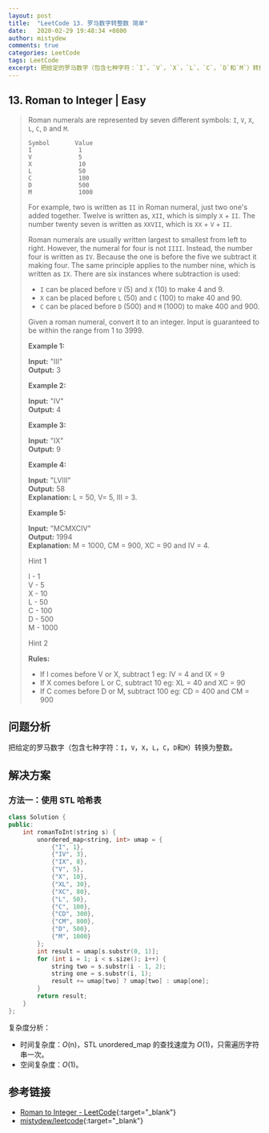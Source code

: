 ```yaml
---
layout: post
title:  "LeetCode 13. 罗马数字转整数 简单"
date:   2020-02-29 19:48:34 +0800
author: mistydew
comments: true
categories: LeetCode
tags: LeetCode
excerpt: 把给定的罗马数字（包含七种字符：`I`，`V`，`X`，`L`，`C`，`D`和`M`）转换为整数。
---
```

## 13. Roman to Integer | Easy

> Roman numerals are represented by seven different symbols: `I`, `V`, `X`, `L`, `C`, `D` and `M`.
> 
> ```
> Symbol       Value
> I             1
> V             5
> X             10
> L             50
> C             100
> D             500
> M             1000
> ```
> 
> For example, two is written as `II` in Roman numeral, just two one's added together. Twelve is written as, `XII`, which is simply `X` + `II`. The number twenty seven is written as `XXVII`, which is `XX` + `V` + `II`.
> 
> Roman numerals are usually written largest to smallest from left to right. However, the numeral for four is not `IIII`. Instead, the number four is written as `IV`. Because the one is before the five we subtract it making four. The same principle applies to the number nine, which is written as `IX`. There are six instances where subtraction is used:
> 
> * `I` can be placed before `V` (5) and `X` (10) to make 4 and 9. 
> * `X` can be placed before `L` (50) and `C` (100) to make 40 and 90. 
> * `C` can be placed before `D` (500) and `M` (1000) to make 400 and 900.
> 
> Given a roman numeral, convert it to an integer. Input is guaranteed to be within the range from 1 to 3999.
> 
> **Example 1:**
> 
> **Input:** "III"<br>
> **Output:** 3
> 
> **Example 2:**
> 
> **Input:** "IV"<br>
> **Output:** 4
> 
> **Example 3:**
> 
> **Input:** "IX"<br>
> **Output:** 9
> 
> **Example 4:**
> 
> **Input:** "LVIII"<br>
> **Output:** 58<br>
> **Explanation:** L = 50, V= 5, III = 3.
> 
> **Example 5:**
> 
> **Input:** "MCMXCIV"<br>
> **Output:** 1994<br>
> **Explanation:** M = 1000, CM = 900, XC = 90 and IV = 4.
> 
> Hint 1
> 
> I - 1<br>
> V - 5<br>
> X - 10<br>
> L - 50<br>
> C - 100<br>
> D - 500<br>
> M - 1000
> 
> Hint 2
> 
> **Rules:**
> * If I comes before V or X, subtract 1 eg: IV = 4 and IX = 9
> * If X comes before L or C, subtract 10 eg: XL = 40 and XC = 90
> * If C comes before D or M, subtract 100 eg: CD = 400 and CM = 900

## 问题分析

把给定的罗马数字（包含七种字符：`I`，`V`，`X`，`L`，`C`，`D`和`M`）转换为整数。

## 解决方案

### 方法一：使用 STL 哈希表

```cpp
class Solution {
public:
    int romanToInt(string s) {
        unordered_map<string, int> umap = {
            {"I", 1},
            {"IV", 3},
            {"IX", 8},
            {"V", 5},
            {"X", 10},
            {"XL", 30},
            {"XC", 80},
            {"L", 50},
            {"C", 100},
            {"CD", 300},
            {"CM", 800},
            {"D", 500},
            {"M", 1000}
        };
        int result = umap[s.substr(0, 1)];
        for (int i = 1; i < s.size(); i++) {
            string two = s.substr(i - 1, 2);
            string one = s.substr(i, 1);
            result += umap[two] ? umap[two] : umap[one];
        }
        return result;
    }
};
```

复杂度分析：
* 时间复杂度：_O_(n)，STL unordered_map 的查找速度为 _O_(1)，只需遍历字符串一次。
* 空间复杂度：_O_(1)。

## 参考链接

* [Roman to Integer - LeetCode](https://leetcode.com/problems/roman-to-integer/){:target="_blank"}
* [mistydew/leetcode](https://github.com/mistydew/leetcode){:target="_blank"}
